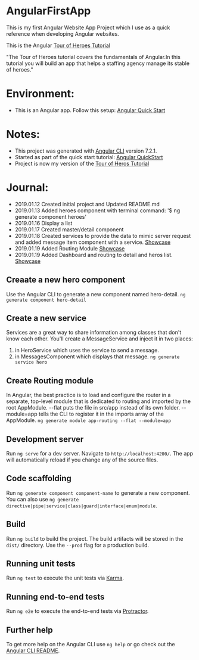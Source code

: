 
# AngularFirstApp
This is my first Angular Website App Project which I use as a quick reference when developing Angular websites. 

This is the Angular [Tour of Heroes Tutorial](https://angular.io/tutorial)

"The Tour of Heroes tutorial covers the fundamentals of Angular.In this tutorial you will build an app that helps a staffing agency manage its stable of heroes."

# Environment: 
- This is an Angular app. Follow this setup: [Angular Quick Start](https://angular.io/guide/quickstart)

# Notes: 
- This project was generated with [Angular CLI](https://github.com/angular/angular-cli) version 7.2.1.
- Started as part of the quick start tutorial: [Angular QuickStart](https://angular.io/guide/quickstart)
- Project is now my version of the [Tour of Heros Tutorial](https://angular.io/tutorial)

# Journal: 
- 2019.01.12 Created initial project and Updated README.md
- 2019.01.13 Added heroes component with terminal command: '$ ng generate component heroes'
- 2019.01.16 Display a list 
- 2019.01.17 Created master/detail component
- 2019.01.18 Created services to provide the data to mimic server request and added message item component with a service. [Showcase](https://www.youtube.com/watch?v=aQ7NIlKSCIw&feature=youtu.be)
- 2019.01.19 Added Routing Module [Showcase](https://www.youtube.com/watch?v=sL8LLgAuqms)
- 2019.01.19 Added Dashboard and routing to detail and heros list. [Showcase](https://www.youtube.com/watch?v=InQdA77K6fE&feature=youtu.be)
 

## Creaate a new hero component
Use the Angular CLI to generate a new component named hero-detail.
`ng generate component hero-detail`

## Create a new service 
Services are a great way to share information among classes that don't know each other. You'll create a MessageService and inject it in two places:
1) in HeroService which uses the service to send a message.
2) in MessagesComponent which displays that message.
`ng generate service hero`

## Create Routing module
In Angular, the best practice is to load and configure the router in a separate, top-level module that is dedicated to routing and imported by the root AppModule.
--flat puts the file in src/app instead of its own folder.
--module=app tells the CLI to register it in the imports array of the AppModule.
`ng generate module app-routing --flat --module=app`

## Development server
Run `ng serve` for a dev server. Navigate to `http://localhost:4200/`. The app will automatically reload if you change any of the source files.

## Code scaffolding
Run `ng generate component component-name` to generate a new component. You can also use `ng generate directive|pipe|service|class|guard|interface|enum|module`.

## Build
Run `ng build` to build the project. The build artifacts will be stored in the `dist/` directory. Use the `--prod` flag for a production build.

## Running unit tests
Run `ng test` to execute the unit tests via [Karma](https://karma-runner.github.io).

## Running end-to-end tests
Run `ng e2e` to execute the end-to-end tests via [Protractor](http://www.protractortest.org/).

## Further help
To get more help on the Angular CLI use `ng help` or go check out the [Angular CLI README](https://github.com/angular/angular-cli/blob/master/README.md).
